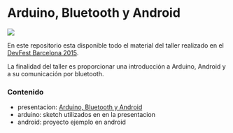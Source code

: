 # Arduino, Bluetooth y Android #

![](https://bytebucket.org/narfss/arduino-bluetooth-y-android/raw/83274506ceaea69a216e1b9e071e18e2552d3eb7/arduiblueandr.png?token=4f67415d32a567a569ec479758abecdae5a16b9d)

En este repositorio esta disponible todo el material del taller realizado en el [DevFest Barcelona 2015](http://devfest.gdgbarcelona.com/).

La finalidad del taller es proporcionar una introducción a Arduino, Android y a su comunicación por bluetooth.

### Contenido ###

* presentacion: [Arduino, Bluetooth y Android](https://docs.google.com/presentation/d/18Uj5LVcgf4MFmLTSpW8qypzW9slujDzcJsBNE7zgnM0/edit?usp=sharing)
* arduino: sketch utilizados en en la presentacion
* android: proyecto ejemplo en android